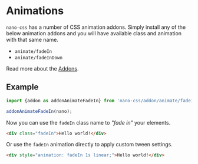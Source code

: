 # Animations

`nano-css` has a number of CSS animation addons. Simply install any of the
below animation addons and you will have available class and animation with that same
name.

- `animate/fadeIn`
- `animate/fadeInDown`

Read more about the [Addons](./Addons.md).


## Example

```js
import {addon as addonAnimateFadeIn} from 'nano-css/addon/animate/fadeIn';

addonAnimateFadeIn(nano);
```

Now you can use the `fadeIn` class name to *"fade in"* your elements.

```html
<div class="fadeIn">Hello world!</div>
```

Or use the `fadeIn` animation directly to apply custom tween settings.

```html
<div style="animation: fadeIn 1s linear;">Hello world!</div>
```
